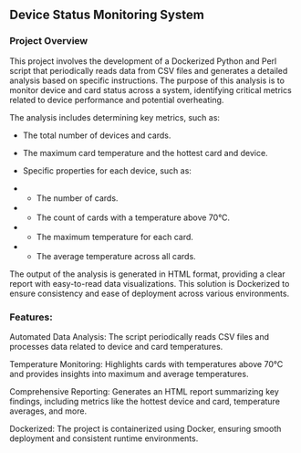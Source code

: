 ## Device Status Monitoring System
### Project Overview

This project involves the development of a Dockerized Python and Perl script that periodically reads data from CSV files and generates a detailed analysis based on specific instructions. The purpose of this analysis is to monitor device and card status across a system, identifying critical metrics related to device performance and potential overheating.

The analysis includes determining key metrics, such as:

- The total number of devices and cards.

- The maximum card temperature and the hottest card and device.

- Specific properties for each device, such as:

- - The number of cards.

- - The count of cards with a temperature above 70°C.

- - The maximum temperature for each card.

- - The average temperature across all cards.

The output of the analysis is generated in HTML format, providing a clear report with easy-to-read data visualizations. This solution is Dockerized to ensure consistency and ease of deployment across various environments.

### Features:

Automated Data Analysis: The script periodically reads CSV files and processes data related to device and card temperatures.

Temperature Monitoring: Highlights cards with temperatures above 70°C and provides insights into maximum and average temperatures.

Comprehensive Reporting: Generates an HTML report summarizing key findings, including metrics like the hottest device and card, temperature averages, and more.

Dockerized: The project is containerized using Docker, ensuring smooth deployment and consistent runtime environments.
